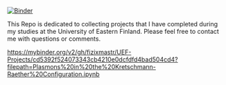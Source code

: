[![Binder](https://mybinder.org/badge_logo.svg)](https://mybinder.org/v2/gh/fizixmastr/UEF-Projects/HEAD)

This Repo is dedicated to collecting projects that I have completed during my studies at the University of Eastern Finland. Please feel free to contact me with questions or comments.

https://mybinder.org/v2/gh/fizixmastr/UEF-Projects/cd5392f524073343cb4210e0dcfdfd4bad504cd4?filepath=Plasmons%20in%20the%20Kretschmann-Raether%20Configuration.ipynb
